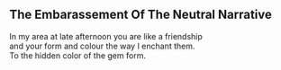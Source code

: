 The Embarassement Of The Neutral Narrative
------------------------------------------
In my area at late afternoon you are like a friendship  
and your form and colour the way I enchant them.  
To the hidden color of the gem form.  
